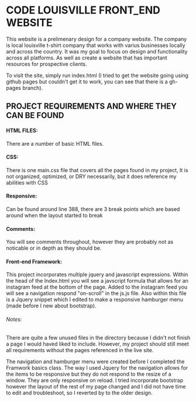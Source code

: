 # CODE LOUISVILLE FRONT_END WEBSITE
This website is a prelimenary design for a company website. The company is local louisville t-shirt company that works with varius businesses locally and across the country.
It was my goal to focus on design and functionality across all platforms. As well as create a website that has important resources for prospective clients.

To visit the site, simply run index.html (I tried to get the website going using github pages but couldn't get it to work, you can see that there is a gh-pages branch).

## PROJECT REQUIREMENTS AND WHERE THEY CAN BE FOUND

#### HTML FILES: 
There are a number of basic HTML files.

#### CSS: 
There is one main.css file that covers all the pages found in my project, It is not organized, optimized, or DRY necessarily, but it does reference my abilities with CSS

#### Responsive: 
Can be found around line 388, there are 3 break points which are based around when the layout started to break

#### Comments:
You will see comments throughout, however they are probably not as noticable or in depth as they should be.

#### Front-end Framework:
This project incorporates multiple jquery and javascript expressions. Within the head of the Index.html you will see a javscript formula that allows for an instagram feed at the bottom of the page.
Added to the instagram feed you will see a navigation respond "on-scroll" in the js.js file. Also within this file is a Jquery snippet which I edited to make a responsive hamburger menu (made before I new about bootstrap).


###### Notes:
There are quite a few unused files in the directory because I didn't not finish a page I would haved liked to include. However, my project should still meet all requirements without the pages referenced in the live site.

The navigation and hamburger menu were created before I completed the Framwork basics class. The way I used Jquery for the navigation allows for the items to be responsive but they do not respond to the resize of a window. They are only responsive on reload. I tried incorporate bootstrap however the layout of the rest of my page changed and I did not have time to edit and troubleshoot, so I reverted by to the older design.
